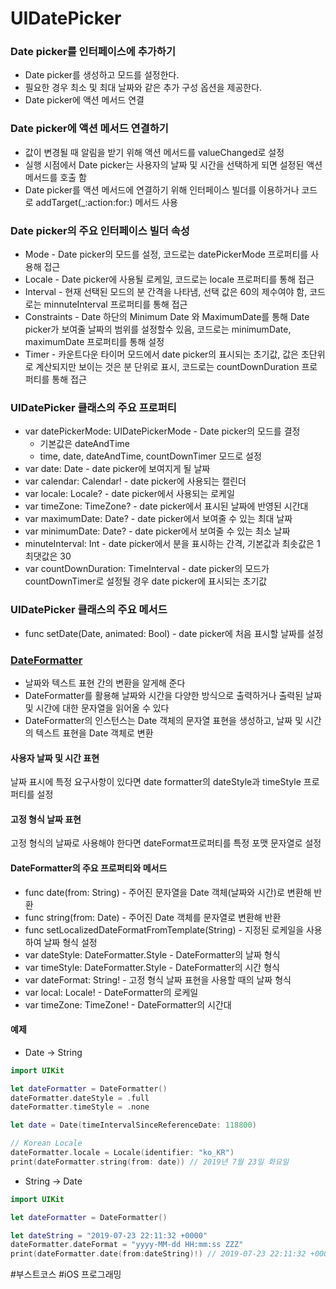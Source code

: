 # UIDatePicker

### Date picker를 인터페이스에 추가하기
- Date picker를 생성하고 모드를 설정한다.
- 필요한 경우 최소 및 최대 날짜와 같은 추가 구성 옵션을 제공한다.
- Date picker에 액션 메서드 연결

### Date picker에 액션 메서드 연결하기
- 값이 변경될 때 알림을 받기 위해 액션 메서드를 valueChanged로 설정
- 실행 시점에서 Date picker는 사용자의 날짜 및 시간을 선택하게 되면 설정된 액션 메서드를 호출 함
- Date picker를 액션 메서드에 연결하기 위해 인터페이스 빌더를 이용하거나 코드로 addTarget(_:action:for:) 메서드 사용



### Date picker의 주요 인터페이스 빌더 속성
- Mode - Date picker의 모드를 설정, 코드로는 datePickerMode 프로퍼티를 사용해 접근
- Locale - Date picker에 사용될 로케일, 코드로는 locale 프로퍼티를 통해 접근
- Interval - 현재 선택된 모드의 분 간격을 나타냄, 선택 값은 60의 제수여야 함, 코드로는 minnuteInterval 프로퍼티를 통해 접근
- Constraints - Date 하단의 Minimum Date 와 MaximumDate를 통해 Date picker가 보여줄 날짜의 범위를 설정할수 있음, 코드로는 minimumDate, maximumDate 프로퍼티를 통해 설정
- Timer - 카운트다운 타이머 모드에서 date picker의 표시되는 초기값, 값은 초단위로 계산되지만 보이는 것은 분 단위로 표시, 코드로는 countDownDuration 프로퍼티를 통해 접근


### UIDatePicker 클래스의 주요 프로퍼티
- var datePickerMode: UIDatePickerMode - Date picker의 모드를 결정
    - 기본값은 dateAndTime
    - time, date, dateAndTime, countDownTimer 모드로 설정
- var date: Date - date picker에 보여지게 될 날짜
- var calendar: Calendar! - date picker에 사용되는 캘린더
- var locale: Locale? - date picker에서 사용되는 로케일
- var timeZone: TimeZone? - date picker에서 표시된 날짜에 반영된 시간대
- var maximumDate: Date? - date picker에서 보여줄 수 있는 최대 날짜
- var minimumDate: Date? - date picker에서 보여줄 수 있는 최소 날짜
- minuteInterval: Int - date picker에서 분을 표시하는 간격, 기본값과 최솟값은 1 최댓값은 30
- var countDownDuration: TimeInterval - date picker의 모드가 countDownTimer로 설정될 경우 date picker에 표시되는 초기값


### UIDatePicker 클래스의 주요 메서드
- func setDate(Date, animated: Bool) - date picker에 처음 표시할 날짜를 설정



### [DateFormatter](https://developer.apple.com/documentation/foundation/dateformatter)
- 날짜와 텍스트 표현 간의 변환을 알게해 준다
- DateFormatter를 활용해 날짜와 시간을 다양한 방식으로 출력하거나 출력된 날짜 및 시간에 대한 문자열을 읽어올 수 있다
- DateFormatter의 인스턴스는 Date 객체의 문자열 표현을 생성하고, 날짜 및 시간의 텍스트 표현을 Date 객체로 변환

#### 사용자 날짜 및 시간 표현
날짜 표시에 특정 요구사항이 있다면 date formatter의 dateStyle과 timeStyle 프로퍼티를 설정

#### 고정 형식 날짜 표현
고정 형식의 날짜로 사용해야 한다면 dateFormat프로퍼티를 특정 포맷 문자열로 설정


#### DateFormatter의 주요 프로퍼티와 메서드
- func date(from: String) - 주어진 문자열을 Date 객체(날짜와 시간)로 변환해 반환
- func string(from: Date) - 주어진 Date 객체를 문자열로 변환해 반환
- func setLocalizedDateFormatFromTemplate(String) - 지정된 로케일을 사용하여 날짜 형식 설정
- var dateStyle: DateFormatter.Style - DateFormatter의 날짜 형식
- var timeStyle: DateFormatter.Style - DateFormatter의 시간 형식
- var dateFormat: String! - 고정 형식 날짜 표현을 사용할 때의 날짜 형식
- var local: Locale! - DateFormatter의 로케일
- var timeZone: TimeZone! - DateFormatter의 시간대




#### 예제
- Date -> String
```swift
import UIKit

let dateFormatter = DateFormatter()
dateFormatter.dateStyle = .full
dateFormatter.timeStyle = .none

let date = Date(timeIntervalSinceReferenceDate: 118800)

// Korean Locale
dateFormatter.locale = Locale(identifier: "ko_KR")
print(dateFormatter.string(from: date)) // 2019년 7월 23일 화요일
```

- String -> Date
```swift
import UIKit

let dateFormatter = DateFormatter()

let dateString = "2019-07-23 22:11:32 +0000"
dateFormatter.dateFormat = "yyyy-MM-dd HH:mm:ss ZZZ"
print(dateFormatter.date(from:dateString)!) // 2019-07-23 22:11:32 +0000""
```


#부스트코스 #iOS 프로그래밍
